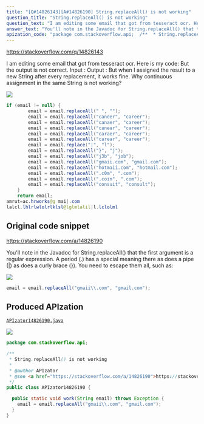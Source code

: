 ```yaml
---
title: "[Q#14826143][A#14826190] String.replaceAll() is not working"
question_title: "String.replaceAll() is not working"
question_text: "I am editing some email that got from tesseract ocr. Here is my code: But the output is not correct. Input : Output : But when I assigned the result to a new String after every replacement, it works fine. Why continuous assignment in the same String is not working?"
answer_text: "You'll note in the Javadoc for String.replaceAll() that the first argument is a regular expression. A period (.) has a special meaning there as does a pipe (|) as does a curly brace (}). You need to escape them all, such as:"
apization_code: "package com.stackoverflow.api;  /**  * String.replaceAll() is not working  *  * @author APIzator  * @see <a href=\"https://stackoverflow.com/a/14826190\">https://stackoverflow.com/a/14826190</a>  */ public class APIzator14826190 {    public static void work(String email) throws Exception {     email = email.replaceAll(\"gmaii\\\\.com\", \"gmail.com\");   } }"
---
```


https://stackoverflow.com/q/14826143

I am editing some email that got from tesseract ocr.
Here is my code:
But the output is not correct.
Input :
Output :
But when I assigned the result to a new String after every replacement, it works fine. Why continuous assignment in the same String is not working?


<div class="code-logo"><img src="/stackoverflow.png" /></div>

```java
if (email != null) {
        email = email.replaceAll(" ", "");
        email = email.replaceAll("caneer", "career");
        email = email.replaceAll("canaer", "career");
        email = email.replaceAll("canear", "career");
        email = email.replaceAll("caraer", "career");
        email = email.replaceAll("carear", "career");
        email = email.replace("|", "l");
        email = email.replaceAll("}", "j");
        email = email.replaceAll("j3b", "job");
        email = email.replaceAll("gmaii.com", "gmail.com");
        email = email.replaceAll("hotmaii.com", "hotmail.com");
        email = email.replaceAll(".c0m", ".com");
        email = email.replaceAll(".coin", ".com");
        email = email.replaceAll("consuit", "consult");
    }
    return email;
amrut=ac.hrworks@g mai|.com
lalcl.lhlrlwlolrlklsl@lglmlalil|l.lclolml
```


## Original code snippet

https://stackoverflow.com/a/14826190

You&#x27;ll note in the Javadoc for String.replaceAll() that the first argument is a regular expression.
A period (.) has a special meaning there as does a pipe (|) as does a curly brace (}). You need to escape them all, such as:

<div class="code-logo"><img src="/stackoverflow.png" /></div>

```java
email = email.replaceAll("gmaii\\.com", "gmail.com");
```

## Produced APIzation

[`APIzator14826190.java`](https://github.com/blind-papers/apization-temp-data/raw/main/search/APIzator14826190.java)

<div class="code-logo"><img src="/apizator.png" /></div>

```java
package com.stackoverflow.api;

/**
 * String.replaceAll() is not working
 *
 * @author APIzator
 * @see <a href="https://stackoverflow.com/a/14826190">https://stackoverflow.com/a/14826190</a>
 */
public class APIzator14826190 {

  public static void work(String email) throws Exception {
    email = email.replaceAll("gmaii\\.com", "gmail.com");
  }
}

```